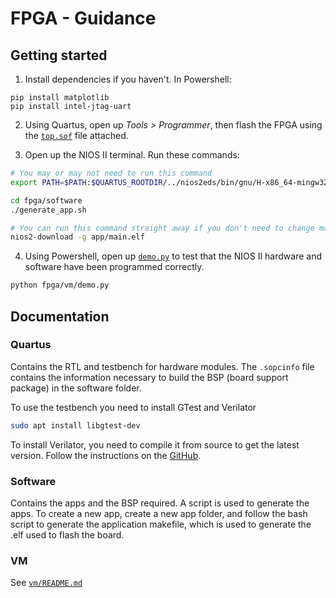 # FPGA - Guidance

## Getting started

1. Install dependencies if you haven't. In Powershell:

```
pip install matplotlib
pip install intel-jtag-uart
```

2. Using Quartus, open up *Tools > Programmer*, then flash the FPGA using the
[`top.sof`](quartus/top.sof) file attached.

3. Open up the NIOS II terminal. Run these commands:

```bash
# You may or may not need to run this command
export PATH=$PATH:$QUARTUS_ROOTDIR/../nios2eds/bin/gnu/H-x86_64-mingw32/bin/

cd fpga/software
./generate_app.sh

# You can run this command straight away if you don't need to change main.c
nios2-download -g app/main.elf
```

4. Using Powershell, open up [`demo.py`](vm/demo.py) to test that the NIOS II
hardware and software have been programmed correctly.

```bash
python fpga/vm/demo.py
```

## Documentation

### Quartus

Contains the RTL and testbench for hardware modules. The `.sopcinfo` file 
contains the information necessary to build the BSP (board support package) in
the software folder.

To use the testbench you need to install GTest and Verilator

```bash
sudo apt install libgtest-dev
```

To install Verilator, you need to compile it from source to get the latest 
version. Follow the instructions on the [GitHub](https://github.com/verilator).

### Software

Contains the apps and the BSP required. A script is used to generate the apps.
To create a new app, create a new app folder, and follow the bash script to 
generate the application makefile, which is used to generate the .elf used to
flash the board.

### VM

See [`vm/README.md`](vm/README.md)
